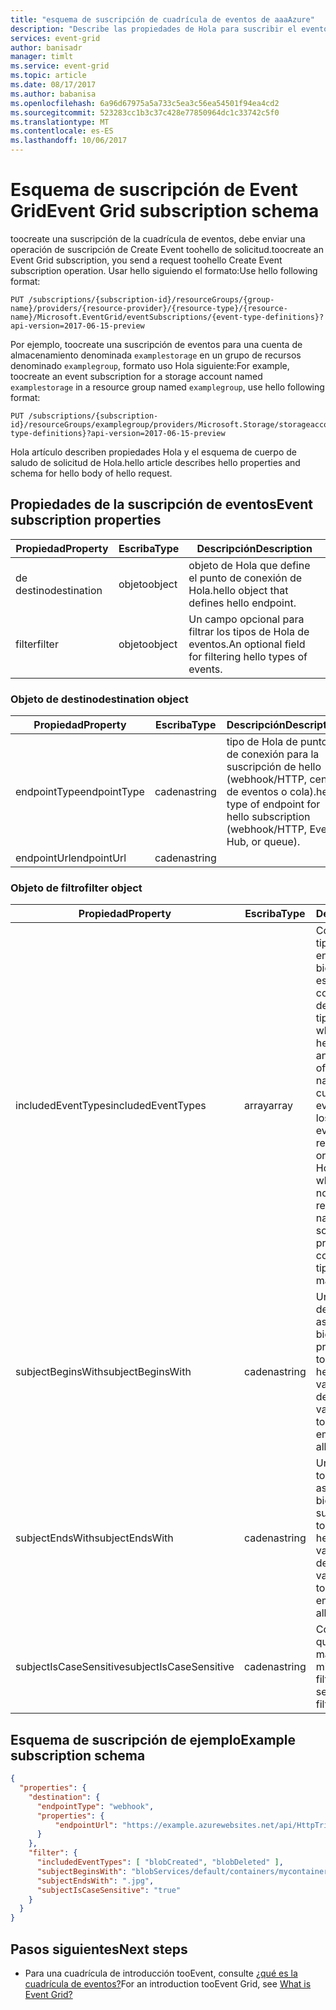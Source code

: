 ```yaml
---
title: "esquema de suscripción de cuadrícula de eventos de aaaAzure"
description: "Describe las propiedades de Hola para suscribir el evento tooan con cuadrícula de eventos de Azure."
services: event-grid
author: banisadr
manager: timlt
ms.service: event-grid
ms.topic: article
ms.date: 08/17/2017
ms.author: babanisa
ms.openlocfilehash: 6a96d67975a5a733c5ea3c56ea54501f94ea4cd2
ms.sourcegitcommit: 523283cc1b3c37c428e77850964dc1c33742c5f0
ms.translationtype: MT
ms.contentlocale: es-ES
ms.lasthandoff: 10/06/2017
---
```

# <a name="event-grid-subscription-schema"></a><span data-ttu-id="ced50-103">Esquema de suscripción de Event Grid</span><span class="sxs-lookup"><span data-stu-id="ced50-103">Event Grid subscription schema</span></span>

<span data-ttu-id="ced50-104">toocreate una suscripción de la cuadrícula de eventos, debe enviar una operación de suscripción de Create Event toohello de solicitud.</span><span class="sxs-lookup"><span data-stu-id="ced50-104">toocreate an Event Grid subscription, you send a request toohello Create Event subscription operation.</span></span> <span data-ttu-id="ced50-105">Usar hello siguiendo el formato:</span><span class="sxs-lookup"><span data-stu-id="ced50-105">Use hello following format:</span></span>

```
PUT /subscriptions/{subscription-id}/resourceGroups/{group-name}/providers/{resource-provider}/{resource-type}/{resource-name}/Microsoft.EventGrid/eventSubscriptions/{event-type-definitions}?api-version=2017-06-15-preview
``` 

<span data-ttu-id="ced50-106">Por ejemplo, toocreate una suscripción de eventos para una cuenta de almacenamiento denominada `examplestorage` en un grupo de recursos denominado `examplegroup`, formato uso Hola siguiente:</span><span class="sxs-lookup"><span data-stu-id="ced50-106">For example, toocreate an event subscription for a storage account named `examplestorage` in a resource group named `examplegroup`, use hello following format:</span></span>

```
PUT /subscriptions/{subscription-id}/resourceGroups/examplegroup/providers/Microsoft.Storage/storageaccounts/examplestorage/Microsoft.EventGrid/eventSubscriptions/{event-type-definitions}?api-version=2017-06-15-preview
``` 

<span data-ttu-id="ced50-107">Hola artículo describen propiedades Hola y el esquema de cuerpo de saludo de solicitud de Hola.</span><span class="sxs-lookup"><span data-stu-id="ced50-107">hello article describes hello properties and schema for hello body of hello request.</span></span>
 
## <a name="event-subscription-properties"></a><span data-ttu-id="ced50-108">Propiedades de la suscripción de eventos</span><span class="sxs-lookup"><span data-stu-id="ced50-108">Event subscription properties</span></span>

| <span data-ttu-id="ced50-109">Propiedad</span><span class="sxs-lookup"><span data-stu-id="ced50-109">Property</span></span> | <span data-ttu-id="ced50-110">Escriba</span><span class="sxs-lookup"><span data-stu-id="ced50-110">Type</span></span> | <span data-ttu-id="ced50-111">Descripción</span><span class="sxs-lookup"><span data-stu-id="ced50-111">Description</span></span> |
| -------- | ---- | ----------- |
| <span data-ttu-id="ced50-112">de destino</span><span class="sxs-lookup"><span data-stu-id="ced50-112">destination</span></span> | <span data-ttu-id="ced50-113">objeto</span><span class="sxs-lookup"><span data-stu-id="ced50-113">object</span></span> | <span data-ttu-id="ced50-114">objeto de Hola que define el punto de conexión de Hola.</span><span class="sxs-lookup"><span data-stu-id="ced50-114">hello object that defines hello endpoint.</span></span> |
| <span data-ttu-id="ced50-115">filter</span><span class="sxs-lookup"><span data-stu-id="ced50-115">filter</span></span> | <span data-ttu-id="ced50-116">objeto</span><span class="sxs-lookup"><span data-stu-id="ced50-116">object</span></span> | <span data-ttu-id="ced50-117">Un campo opcional para filtrar los tipos de Hola de eventos.</span><span class="sxs-lookup"><span data-stu-id="ced50-117">An optional field for filtering hello types of events.</span></span> |

### <a name="destination-object"></a><span data-ttu-id="ced50-118">Objeto de destino</span><span class="sxs-lookup"><span data-stu-id="ced50-118">destination object</span></span>

| <span data-ttu-id="ced50-119">Propiedad</span><span class="sxs-lookup"><span data-stu-id="ced50-119">Property</span></span> | <span data-ttu-id="ced50-120">Escriba</span><span class="sxs-lookup"><span data-stu-id="ced50-120">Type</span></span> | <span data-ttu-id="ced50-121">Descripción</span><span class="sxs-lookup"><span data-stu-id="ced50-121">Description</span></span> |
| -------- | ---- | ----------- |
| <span data-ttu-id="ced50-122">endpointType</span><span class="sxs-lookup"><span data-stu-id="ced50-122">endpointType</span></span> | <span data-ttu-id="ced50-123">cadena</span><span class="sxs-lookup"><span data-stu-id="ced50-123">string</span></span> | <span data-ttu-id="ced50-124">tipo de Hola de punto de conexión para la suscripción de hello (webhook/HTTP, centro de eventos o cola).</span><span class="sxs-lookup"><span data-stu-id="ced50-124">hello type of endpoint for hello subscription (webhook/HTTP, Event Hub, or queue).</span></span> | 
| <span data-ttu-id="ced50-125">endpointUrl</span><span class="sxs-lookup"><span data-stu-id="ced50-125">endpointUrl</span></span> | <span data-ttu-id="ced50-126">cadena</span><span class="sxs-lookup"><span data-stu-id="ced50-126">string</span></span> |  | 

### <a name="filter-object"></a><span data-ttu-id="ced50-127">Objeto de filtro</span><span class="sxs-lookup"><span data-stu-id="ced50-127">filter object</span></span>

| <span data-ttu-id="ced50-128">Propiedad</span><span class="sxs-lookup"><span data-stu-id="ced50-128">Property</span></span> | <span data-ttu-id="ced50-129">Escriba</span><span class="sxs-lookup"><span data-stu-id="ced50-129">Type</span></span> | <span data-ttu-id="ced50-130">Descripción</span><span class="sxs-lookup"><span data-stu-id="ced50-130">Description</span></span> |
| -------- | ---- | ----------- |
| <span data-ttu-id="ced50-131">includedEventTypes</span><span class="sxs-lookup"><span data-stu-id="ced50-131">includedEventTypes</span></span> | <span data-ttu-id="ced50-132">array</span><span class="sxs-lookup"><span data-stu-id="ced50-132">array</span></span> | <span data-ttu-id="ced50-133">Coincide con cuando el tipo de evento de hello en mensajes de bienvenida del evento es un tooone coincidencias exactas de estos nombres de tipo de evento.</span><span class="sxs-lookup"><span data-stu-id="ced50-133">Match when hello event type in hello event message is an exact match tooone of these event type names.</span></span> <span data-ttu-id="ced50-134">Genera un error cuando el nombre del evento no coincide con los nombres de tipo de evento de hello registrado para el origen del evento de Hola.</span><span class="sxs-lookup"><span data-stu-id="ced50-134">Raises an error when event name does not match hello registered event type names for hello event source.</span></span> <span data-ttu-id="ced50-135">El valor predeterminado coincide con todos los tipos de evento.</span><span class="sxs-lookup"><span data-stu-id="ced50-135">Default matches all event types.</span></span> |
| <span data-ttu-id="ced50-136">subjectBeginsWith</span><span class="sxs-lookup"><span data-stu-id="ced50-136">subjectBeginsWith</span></span> | <span data-ttu-id="ced50-137">cadena</span><span class="sxs-lookup"><span data-stu-id="ced50-137">string</span></span> | <span data-ttu-id="ced50-138">Un campo coincidencia de prefijo filtro toohello asunto en mensajes de bienvenida del evento.</span><span class="sxs-lookup"><span data-stu-id="ced50-138">A prefix-match filter toohello subject field in hello event message.</span></span> <span data-ttu-id="ced50-139">valor predeterminado de Hola o la cadena vacía se ajusta a todas.</span><span class="sxs-lookup"><span data-stu-id="ced50-139">hello default or empty string matches all.</span></span> | 
| <span data-ttu-id="ced50-140">subjectEndsWith</span><span class="sxs-lookup"><span data-stu-id="ced50-140">subjectEndsWith</span></span> | <span data-ttu-id="ced50-141">cadena</span><span class="sxs-lookup"><span data-stu-id="ced50-141">string</span></span> | <span data-ttu-id="ced50-142">Un sufijo-match filtro toohello campo de asunto en mensajes de bienvenida del evento.</span><span class="sxs-lookup"><span data-stu-id="ced50-142">A suffix-match filter toohello subject field in hello event message.</span></span> <span data-ttu-id="ced50-143">valor predeterminado de Hola o la cadena vacía se ajusta a todas.</span><span class="sxs-lookup"><span data-stu-id="ced50-143">hello default or empty string matches all.</span></span> |
| <span data-ttu-id="ced50-144">subjectIsCaseSensitive</span><span class="sxs-lookup"><span data-stu-id="ced50-144">subjectIsCaseSensitive</span></span> | <span data-ttu-id="ced50-145">cadena</span><span class="sxs-lookup"><span data-stu-id="ced50-145">string</span></span> | <span data-ttu-id="ced50-146">Controla la coincidencia que distingue mayúsculas de minúsculas en los filtros.</span><span class="sxs-lookup"><span data-stu-id="ced50-146">Controls case-sensitive matching for filters.</span></span> |


## <a name="example-subscription-schema"></a><span data-ttu-id="ced50-147">Esquema de suscripción de ejemplo</span><span class="sxs-lookup"><span data-stu-id="ced50-147">Example subscription schema</span></span>

```json
{
  "properties": {
    "destination": {
      "endpointType": "webhook",
      "properties": {
          "endpointUrl": "https://example.azurewebsites.net/api/HttpTriggerCSharp1?code=VXbGWce53l48Mt8wuotr0GPmyJ/nDT4hgdFj9DpBiRt38qqnnm5OFg=="
      }
    },
    "filter": {
      "includedEventTypes": [ "blobCreated", "blobDeleted" ],
      "subjectBeginsWith": "blobServices/default/containers/mycontainer/log",
      "subjectEndsWith": ".jpg",
      "subjectIsCaseSensitive": "true"
    }
  }
}
```

## <a name="next-steps"></a><span data-ttu-id="ced50-148">Pasos siguientes</span><span class="sxs-lookup"><span data-stu-id="ced50-148">Next steps</span></span>

* <span data-ttu-id="ced50-149">Para una cuadrícula de introducción tooEvent, consulte [¿qué es la cuadrícula de eventos?](overview.md)</span><span class="sxs-lookup"><span data-stu-id="ced50-149">For an introduction tooEvent Grid, see [What is Event Grid?](overview.md)</span></span>

